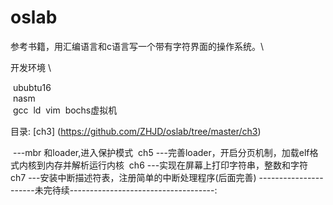 # oslab
参考书籍，用汇编语言和c语言写一个带有字符界面的操作系统。\\

开发环境 \\

​	ububtu16<br>
​	nasm<br>
​	gcc
​	ld
​	vim
​	bochs虚拟机<br>

目录:
	[ch3] (https://github.com/ZHJD/oslab/tree/master/ch3)

​	---mbr 和loader,进入保护模式
​	ch5 ---完善loader，开启分页机制，加载elf格式内核到内存并解析运行内核
​	ch6 ---实现在屏幕上打印字符串，整数和字符
​	ch7 ---安装中断描述符表，注册简单的中断处理程序(后面完善)
​        ----------------------未完待续------------------------------------: